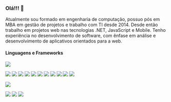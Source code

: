 ### Olá!!! 👋


Atualmente sou formado em engenharia de computação, possuo pós em MBA em gestão de projetos e trabalho com TI desde 2014. Desde então trabalho em projetos web nas tecnologias .NET, JavaScript e Mobile. Tenho experiência no desenvolvimento de software, com ênfase em análise e desenvolvimento de aplicativos orientados para a web.

#### Linguagens e Frameworks

![](https://img.shields.io/badge/Editor-VSCode-informational?style=flat&logo=visualstudiocode&logoColor=white&color=1f6feb)

![](https://img.shields.io/badge/Code-Html-informational?style=flat&logo=html5&logoColor=white&color=1f6feb)
![](https://img.shields.io/badge/Code-Css-informational?style=flat&logo=css3&logoColor=white&color=1f6feb)
![](https://img.shields.io/badge/Code-Javascript-informational?style=flat&logo=javascript&logoColor=white&color=1f6feb)
![](https://img.shields.io/badge/Code-NodeJS-informational?style=flat&logo=nodedotjs&logoColor=white&color=1f6feb)
![](https://img.shields.io/badge/Code-TypeScript-informational?style=flat&logo=typescript&logoColor=white&color=1f6feb) 
![](https://img.shields.io/badge/Code-.NET-informational?style=flat&logo=dotnet&logoColor=white&color=1f6feb)
![](https://img.shields.io/badge/Code-SharePoint-Microsoft?style=flat&logo=MicrosoftSharePoint&logoColor=white&color=1f6feb)
![](https://img.shields.io/badge/Code-Power%20Automate-Microsoft?style=flat&logo=PowerAutomate&logoColor=white&color=1f6feb)
![](https://img.shields.io/badge/Code-Power%20Apps-informational?style=flat&logo=powerapps&logoColor=white&color=1f6feb)
![](https://img.shields.io/badge/Code-ReactJS-informational?style=flat&logo=react&logoColor=white&color=1f6feb)
![](https://img.shields.io/badge/Code-VueJS-informational?style=flat&logo=vuedotjs&logoColor=white&color=1f6feb)

![](https://img.shields.io/badge/Tools-Docker-informational?style=flat&logo=docker&logoColor=white&color=1f6feb)

![](https://img.shields.io/badge/Database-MySQL-informational?style=flat&logo=mysql&logoColor=white&color=1f6feb)
![](https://img.shields.io/badge/Database-MongoDB-informational?style=flat&logo=mongodb&logoColor=white&color=1f6feb)
![](https://img.shields.io/badge/Database-PostgreSQL-informational?style=flat&logo=postgresql&logoColor=white&color=1f6feb)


<!--
![](https://img.shields.io/badge/Code-Python-informational?style=flat&logo=python&logoColor=white&color=1f6feb)
![](https://img.shields.io/badge/Code-Java-informational?style=flat&logo=java&logoColor=white&color=1f6feb)
![](https://img.shields.io/badge/Code-NextJS-informational?style=flat&logo=nextdotjs&logoColor=white&color=1f6feb)
![](https://img.shields.io/badge/Cms-Ghost-informational?style=flat&logo=ghost&logoColor=white&color=1f6feb)
![](https://img.shields.io/badge/Cms-Wordpress-informational?style=flat&logo=wordpress&logoColor=white&color=1f6feb)
![](https://img.shields.io/badge/Design-Photoshop-informational?style=flat&logo=adobephotoshop&logoColor=white&color=1f6feb)
![](https://img.shields.io/badge/Design-Figma-informational?style=flat&logo=figma&logoColor=white&color=1f6feb)
![](https://img.shields.io/badge/Design-Canva-informational?style=flat&logo=canva&logoColor=white&color=1f6feb)   
-->
